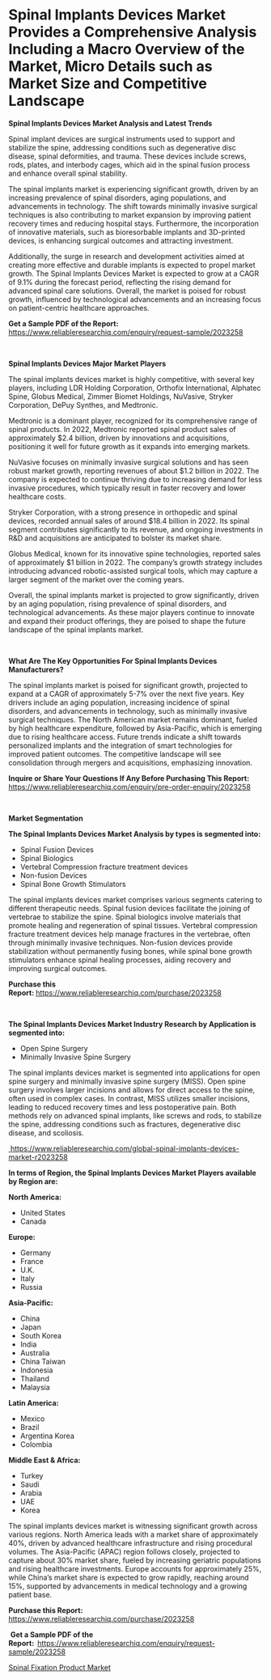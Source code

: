 <p><h1>Spinal Implants Devices Market Provides a Comprehensive Analysis Including a Macro Overview of the Market, Micro Details such as Market Size and Competitive Landscape</h1></p><p><strong>Spinal Implants Devices Market Analysis and Latest Trends</strong></p>
<p><p>Spinal implant devices are surgical instruments used to support and stabilize the spine, addressing conditions such as degenerative disc disease, spinal deformities, and trauma. These devices include screws, rods, plates, and interbody cages, which aid in the spinal fusion process and enhance overall spinal stability.</p><p>The spinal implants market is experiencing significant growth, driven by an increasing prevalence of spinal disorders, aging populations, and advancements in technology. The shift towards minimally invasive surgical techniques is also contributing to market expansion by improving patient recovery times and reducing hospital stays. Furthermore, the incorporation of innovative materials, such as bioresorbable implants and 3D-printed devices, is enhancing surgical outcomes and attracting investment.</p><p>Additionally, the surge in research and development activities aimed at creating more effective and durable implants is expected to propel market growth. The Spinal Implants Devices Market is expected to grow at a CAGR of 9.1% during the forecast period, reflecting the rising demand for advanced spinal care solutions. Overall, the market is poised for robust growth, influenced by technological advancements and an increasing focus on patient-centric healthcare approaches.</p></p>
<p><strong>Get a Sample PDF of the Report:&nbsp;</strong> <a href="https://www.reliableresearchiq.com/enquiry/request-sample/2023258?utm_campaign=2455&utm_medium=2&utm_source=Github&utm_content=ia&utm_term=29032025&utm_id=spinal-implants-devices">https://www.reliableresearchiq.com/enquiry/request-sample/2023258</a></p>
<p>&nbsp;</p>
<p><strong>Spinal Implants Devices Major Market Players</strong></p>
<p><p>The spinal implants devices market is highly competitive, with several key players, including LDR Holding Corporation, Orthofix International, Alphatec Spine, Globus Medical, Zimmer Biomet Holdings, NuVasive, Stryker Corporation, DePuy Synthes, and Medtronic. </p><p>Medtronic is a dominant player, recognized for its comprehensive range of spinal products. In 2022, Medtronic reported spinal product sales of approximately $2.4 billion, driven by innovations and acquisitions, positioning it well for future growth as it expands into emerging markets.</p><p>NuVasive focuses on minimally invasive surgical solutions and has seen robust market growth, reporting revenues of about $1.2 billion in 2022. The company is expected to continue thriving due to increasing demand for less invasive procedures, which typically result in faster recovery and lower healthcare costs.</p><p>Stryker Corporation, with a strong presence in orthopedic and spinal devices, recorded annual sales of around $18.4 billion in 2022. Its spinal segment contributes significantly to its revenue, and ongoing investments in R&D and acquisitions are anticipated to bolster its market share.</p><p>Globus Medical, known for its innovative spine technologies, reported sales of approximately $1 billion in 2022. The company’s growth strategy includes introducing advanced robotic-assisted surgical tools, which may capture a larger segment of the market over the coming years.</p><p>Overall, the spinal implants market is projected to grow significantly, driven by an aging population, rising prevalence of spinal disorders, and technological advancements. As these major players continue to innovate and expand their product offerings, they are poised to shape the future landscape of the spinal implants market.</p></p>
<p>&nbsp;</p>
<p><strong>What Are The Key Opportunities For Spinal Implants Devices Manufacturers?</strong></p>
<p><p>The spinal implants market is poised for significant growth, projected to expand at a CAGR of approximately 5-7% over the next five years. Key drivers include an aging population, increasing incidence of spinal disorders, and advancements in technology, such as minimally invasive surgical techniques. The North American market remains dominant, fueled by high healthcare expenditure, followed by Asia-Pacific, which is emerging due to rising healthcare access. Future trends indicate a shift towards personalized implants and the integration of smart technologies for improved patient outcomes. The competitive landscape will see consolidation through mergers and acquisitions, emphasizing innovation.</p></p>
<p><strong>Inquire or Share Your Questions If Any Before Purchasing This Report:</strong> <a href="https://www.reliableresearchiq.com/enquiry/pre-order-enquiry/2023258?utm_campaign=2455&utm_medium=2&utm_source=Github&utm_content=ia&utm_term=29032025&utm_id=spinal-implants-devices">https://www.reliableresearchiq.com/enquiry/pre-order-enquiry/2023258</a></p>
<p>&nbsp;</p>
<p><strong>Market Segmentation</strong></p>
<p><strong>The Spinal Implants Devices Market Analysis by types is segmented into:</strong></p>
<p><ul><li>Spinal Fusion Devices</li><li>Spinal Biologics</li><li>Vertebral Compression fracture treatment devices</li><li>Non-fusion Devices</li><li>Spinal Bone Growth Stimulators</li></ul></p>
<p><p>The spinal implants devices market comprises various segments catering to different therapeutic needs. Spinal fusion devices facilitate the joining of vertebrae to stabilize the spine. Spinal biologics involve materials that promote healing and regeneration of spinal tissues. Vertebral compression fracture treatment devices help manage fractures in the vertebrae, often through minimally invasive techniques. Non-fusion devices provide stabilization without permanently fusing bones, while spinal bone growth stimulators enhance spinal healing processes, aiding recovery and improving surgical outcomes.</p></p>
<p><strong>Purchase this Report:&nbsp;</strong><a href="https://www.reliableresearchiq.com/purchase/2023258?utm_campaign=2455&utm_medium=2&utm_source=Github&utm_content=ia&utm_term=29032025&utm_id=spinal-implants-devices">https://www.reliableresearchiq.com/purchase/2023258</a></p>
<p>&nbsp;</p>
<p><strong>The Spinal Implants Devices Market Industry Research by Application is segmented into:</strong></p>
<p><ul><li>Open Spine Surgery</li><li>Minimally Invasive Spine Surgery</li></ul></p>
<p><p>The spinal implants devices market is segmented into applications for open spine surgery and minimally invasive spine surgery (MISS). Open spine surgery involves larger incisions and allows for direct access to the spine, often used in complex cases. In contrast, MISS utilizes smaller incisions, leading to reduced recovery times and less postoperative pain. Both methods rely on advanced spinal implants, like screws and rods, to stabilize the spine, addressing conditions such as fractures, degenerative disc disease, and scoliosis.</p></p>
<p><a href="https://www.reliableresearchiq.com/global-spinal-implants-devices-market-r2023258?utm_campaign=2455&utm_medium=2&utm_source=Github&utm_content=ia&utm_term=29032025&utm_id=spinal-implants-devices">&nbsp;https://www.reliableresearchiq.com/global-spinal-implants-devices-market-r2023258</a></p>
<p><strong>In terms of Region, the Spinal Implants Devices Market Players available by Region are:</strong></p>
<p>
    <p> <strong> North America: </strong>
        <ul>
            <li>United States</li>
            <li>Canada</li>
        </ul>
        </p> 
    <p> <strong> Europe: </strong>
        <ul>
            <li>Germany</li>
            <li>France</li>
            <li>U.K.</li>
            <li>Italy</li>
            <li>Russia</li>
        </ul>
        </p> 
    <p> <strong> Asia-Pacific: </strong>
        <ul>
            <li>China</li>
            <li>Japan</li>
            <li>South Korea</li>
            <li>India</li>
            <li>Australia</li>
            <li>China Taiwan</li>
            <li>Indonesia</li>
            <li>Thailand</li>
            <li>Malaysia</li>
        </ul>
        </p> 
    <p> <strong> Latin America: </strong>
        <ul>
            <li>Mexico</li>
            <li>Brazil</li>
            <li>Argentina Korea</li>
            <li>Colombia</li>
        </ul>
        </p> 
    <p> <strong> Middle East & Africa: </strong>
        <ul>
            <li>Turkey</li>
            <li>Saudi</li>
            <li>Arabia</li>
            <li>UAE</li>
            <li>Korea</li>
        </ul>
    </p>
    </p>
<p><p>The spinal implants devices market is witnessing significant growth across various regions. North America leads with a market share of approximately 40%, driven by advanced healthcare infrastructure and rising procedural volumes. The Asia-Pacific (APAC) region follows closely, projected to capture about 30% market share, fueled by increasing geriatric populations and rising healthcare investments. Europe accounts for approximately 25%, while China’s market share is expected to grow rapidly, reaching around 15%, supported by advancements in medical technology and a growing patient base.</p></p>
<p><strong>Purchase this Report: </strong><a href="https://www.reliableresearchiq.com/purchase/2023258?utm_campaign=2455&utm_medium=2&utm_source=Github&utm_content=ia&utm_term=29032025&utm_id=spinal-implants-devices">https://www.reliableresearchiq.com/purchase/2023258</a></p>
<p>&nbsp;<strong>Get a Sample PDF of the Report:&nbsp;&nbsp;</strong><a href="https://www.reliableresearchiq.com/enquiry/request-sample/2023258?utm_campaign=2455&utm_medium=2&utm_source=Github&utm_content=ia&utm_term=29032025&utm_id=spinal-implants-devices">https://www.reliableresearchiq.com/enquiry/request-sample/2023258</a></p>
<p><strong></strong></p>
<p><p><a href="https://github.com/arvelm4nthig/Market-Research-Report-List-1/blob/main/spinal-fixation-product-market.md?utm_campaign=2455&utm_medium=2&utm_source=Github&utm_content=ia&utm_term=29032025&utm_id=spinal-implants-devices">Spinal Fixation Product Market</a></p></p>
